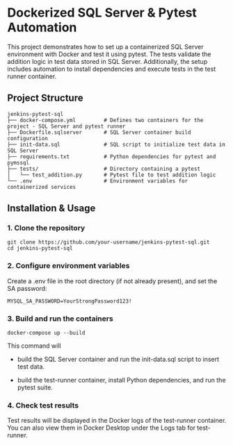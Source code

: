 # Dockerized SQL Server & Pytest Automation

This project demonstrates how to set up a containerized SQL Server environment with Docker and test it using pytest. The tests validate the addition logic in test data stored in SQL Server. Additionally, the setup includes automation to install dependencies and execute tests in the test runner container.

## Project Structure

```
jenkins-pytest-sql
├── docker-compose.yml         # Defines two containers for the project - SQL Server and pytest runner
├── Dockerfile.sqlserver       # SQL Server container build configuration
├── init-data.sql              # SQL script to initialize test data in SQL Server
├── requirements.txt           # Python dependencies for pytest and pymssql
├── tests/                     # Directory containing a pytest
│   └── test_addition.py       # Pytest file to test addition logic
└── .env                       # Environment variables for containerized services
```


## Installation & Usage

### 1. Clone the repository

```
git clone https://github.com/your-username/jenkins-pytest-sql.git
cd jenkins-pytest-sql
```
### 2. Configure environment variables
Create a .env file in the root directory (if not already present), and set the SA password:

```
MYSQL_SA_PASSWORD=YourStrongPassword123!
```
### 3. Build and run the containers
```
docker-compose up --build
```
This command will 
- build the SQL Server container and run the init-data.sql script to insert test data.

- build the test-runner container, install Python dependencies, and run the pytest suite.

### 4. Check test results
Test results will be displayed in the Docker logs of the test-runner container. You can also view them in Docker Desktop under the Logs tab for test-runner.